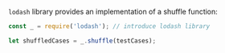 `lodash` library provides an implementation of a shuffle function:

```javascript
const _ = require('lodash'); // introduce lodash library

let shuffledCases = _.shuffle(testCases);
```
